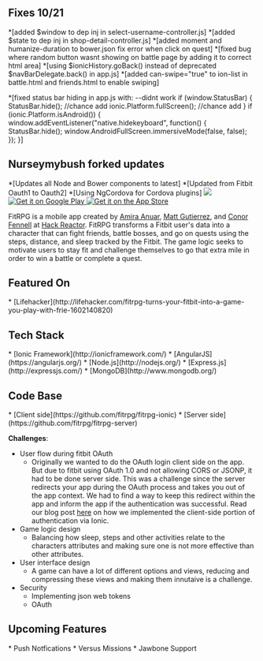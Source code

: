 <h2>Fixes 10/21</h2>
*[added $window to dep inj in select-username-controller.js]
*[added $state to dep inj in shop-detail-controller.js]
*[added moment and humanize-duration to bower.json fix error when click on quest]
*[fixed bug where random button wasnt showing on battle page by adding it to correct html area]
*[using $ionicHistory.goBack() instead of deprecated $navBarDelegate.back() in app.js]
*[added can-swipe="true" to ion-list in battle.html and friends.html to enable swiping]

*[fixed status bar hiding in app.js with: --didnt work
if (window.StatusBar) {
      StatusBar.hide(); //chance add
      ionic.Platform.fullScreen(); //chance add
}
if (ionic.Platform.isAndroid()) {
    window.addEventListener("native.hidekeyboard", function() {
      StatusBar.hide();
      window.AndroidFullScreen.immersiveMode(false, false);
    });
}]

<h2>Nurseymybush forked updates</h2>
*[Updates all Node and Bower components to latest]
*[Updated from Fitbit Oauth1 to Oauth2]
*[Using NgCordova for Cordova plugins]

<img src="/readme/github_promo.png"/>
<a href="https://play.google.com/store/apps/details?id=com.fatchickenstudios.fitrpg">
  <img alt="Get it on Google Play"
       src="readme/google_play.png" />
</a>
<a href="https://itunes.apple.com/us/app/fitrpg-gamifying-fitbit/id887067605?mt=8&uo=4">
  <img alt="Get it on the App Store"
       src="readme/app_store.png" />
</a>

FitRPG is a mobile app created by [Amira Anuar](https://github.com/aellawind), [Matt Gutierrez](https://github.com/fatchicken007), and [Conor Fennell](https://github.com/conorfennell) at [Hack Reactor](http://www.hackreactor.com/). FitRPG transforms a Fitbit user's data into a character that can fight friends, battle bosses, and go on quests using the steps, distance, and sleep tracked by the Fitbit. The game logic seeks to motivate users to stay fit and challenge themselves to go that extra mile in order to win a battle or complete a quest.

<h2>Featured On</h2>
  * [Lifehacker](http://lifehacker.com/fitrpg-turns-your-fitbit-into-a-game-you-play-with-frie-1602140820)

<h2>Tech Stack</h2>
  * [Ionic Framework](http://ionicframework.com/)
  * [AngularJS](https://angularjs.org/)
  * [Node.js](http://nodejs.org/)
  * [Express.js](http://expressjs.com/)
  * [MongoDB](http://www.mongodb.org/)

<h2>Code Base</h2>
  * [Client side](https://github.com/fitrpg/fitrpg-ionic)
  * [Server side](https://github.com/fitrpg/fitrpg-server)

<b>Challenges</b>:
  * User flow during fitbit OAuth
    *  Originally we wanted to do the OAuth login client side on the app. But due to fitbit using OAuth 1.0 and not allowing CORS or JSONP, it had to be done server side. This was a challenge since the server redirects your app during the OAuth process and takes you out of the app context. We had to find a way to keep this redirect within the app and inform the app if the authentication was successful. Read our blog post [here](http://amiraanuar.com/mobile-authentication-in-ionic-with-oauth-through-external-apis-fitbit-pt-2-client/) on how we implemented the client-side portion of authentication via Ionic.
  * Game logic design
    * Balancing how sleep, steps and other activities relate to the characters attributes and making sure one is not more effective than other attributes.
  * User interface design
    * A game can have a lot of different options and views, reducing and compressing these views and making them innutaive is a challenge.
  * Security
    * Implementing json web tokens
    * OAuth

<h2>Upcoming Features</h2>
  * Push Notfications
  * Versus Missions
  * Jawbone Support
